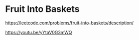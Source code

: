 # Fruit Into Baskets

https://leetcode.com/problems/fruit-into-baskets/description/

https://youtu.be/yYtaV0G3mWQ